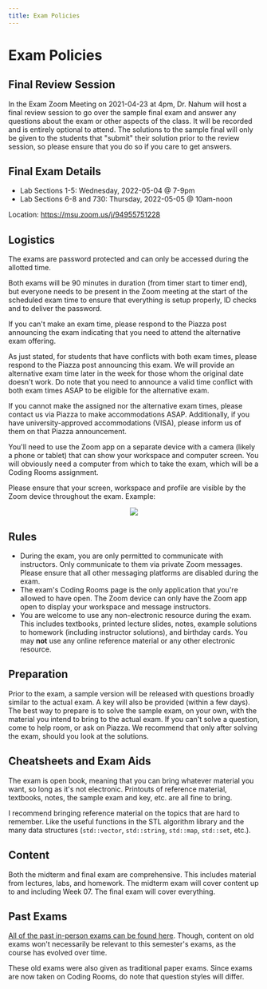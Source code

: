 ```yaml
---
title: Exam Policies
---
```


# Exam Policies


## Final Review Session

In the Exam Zoom Meeting on 2021-04-23 at 4pm, Dr. Nahum will host a final review session to go over the sample final exam and answer any questions about the exam or other aspects of the class. It will be recorded and is entirely optional to attend. The solutions to the sample final will only be given to the students that "submit" their solution prior to the review session, so please ensure that you do so if you care to get answers.


<!---
## Midterm Exam Details

Time:
- Lab Sections 1-3: Wednesday, 2022-03-23 @ 9-11am
- Lab Sections 4-8 and 730: Tuesday, 2022-03-22 8-10pm

Location: <https://msu.zoom.us/j/94955751228>
-->

## Final Exam Details
- Lab Sections 1-5: Wednesday, 2022-05-04 @ 7-9pm
- Lab Sections 6-8 and 730: Thursday, 2022-05-05 @ 10am-noon 

Location: <https://msu.zoom.us/j/94955751228>

## Logistics
The exams are password protected and can only be accessed during the allotted time. 

Both exams will be 90 minutes in duration (from timer start to timer end), but everyone needs to be present in the Zoom meeting at the start of the scheduled exam time to ensure that everything is setup properly, ID checks and to deliver the password.

If you can't make an exam time, please respond to the Piazza post announcing the exam indicating that you need to attend the alternative exam offering.

As just stated, for students that have conflicts with both exam times, please respond to the Piazza post announcing this exam. We will provide an alternative exam time later in the week for those whom the original date doesn't work. Do note that you need to announce a valid time conflict with both exam times ASAP to be eligible for the alternative exam.

If you cannot make the assigned nor the alternative exam times, please contact us via Piazza to make accommodations ASAP. Additionally, if you have university-approved accommodations (VISA), please inform us of them on that Piazza announcement.

You'll need to use the Zoom app on a separate device with a camera (likely a phone or tablet) that can show your workspace and computer screen. You will obviously need a computer from which to take the exam, which will be a Coding Rooms assignment.

Please ensure that your screen, workspace and profile are visible by the Zoom device throughout the exam. Example:

<div align="center">
    <img src="assets/images/exam_view.jpg">
</div>

## Rules

- During the exam, you are only permitted to communicate with instructors. Only communicate to them via private Zoom messages. Please ensure that all other messaging platforms are disabled during the exam.
- The exam's Coding Rooms page is the only application that you're allowed to have open. The Zoom device can only have the Zoom app open to display your workspace and message instructors.
- You are welcome to use any non-electronic resource during the exam. This includes textbooks, printed lecture slides, notes, example solutions to homework (including instructor solutions), and birthday cards. You may **not** use any online reference material or any other electronic resource.

## Preparation

Prior to the exam, a sample version will be released with questions broadly similar to the actual exam. A key will also be provided (within a few days). The best way to prepare is to solve the sample exam, on your own, with the material you intend to bring to the actual exam. If you can't solve a question, come to help room, or ask on Piazza. We recommend that only after solving the exam, should you look at the solutions.

## Cheatsheets and Exam Aids

The exam is open book, meaning that you can bring whatever material you want, so long as it's not electronic. Printouts of reference material, textbooks, notes, the sample exam and key, etc. are all fine to bring.

I recommend bringing reference material on the topics that are hard to remember. Like the useful functions in the STL algorithm library and the many data structures (`std::vector`, `std::string`, `std::map`, `std::set`, etc.).

## Content

Both the midterm and final exam are comprehensive. This includes material from lectures, labs, and homework. The midterm exam will cover content up to and including Week 07. The final exam will cover everything.

## Past Exams

[All of the past in-person exams can be found here](https://cse.msu.edu/~cse232/Exam_Content/). Though, content on old exams won't necessarily be relevant to this semester's exams, as the course has evolved over time.

These old exams were also given as traditional paper exams. Since exams are now taken on Coding Rooms, do note that question styles will differ.
